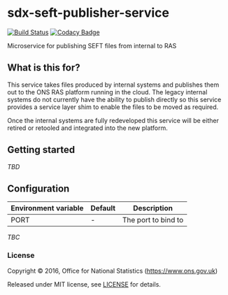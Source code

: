 # sdx-seft-publisher-service

[![Build Status](https://travis-ci.org/ONSdigital/sdx-seft-publisher-service.svg?branch=master)](https://travis-ci.org/ONSdigital/sdx-seft-publisher-service) [![Codacy Badge](https://api.codacy.com/project/badge/Grade/475f9da4585c411fbbc1ac803ce2baf5)](https://www.codacy.com/app/ons-sdc/sdx-seft-publisher-service?utm_source=github.com&amp;utm_medium=referral&amp;utm_content=ONSdigital/sdx-seft-publisher-service&amp;utm_campaign=Badge_Grade)

Microservice for publishing SEFT files from internal to RAS

## What is this for?

This service takes files produced by internal systems and publishes them out to the ONS RAS platform running in the cloud. The legacy internal systems do not currently have the ability to publish directly so this service provides a service layer shim to enable the files to be moved as required.

Once the internal systems are fully redeveloped this service will be either retired or retooled and integrated into the new platform.

## Getting started

_TBD_

## Configuration

| Environment variable | Default | Description
| -------------------- | ------- | -----------
| PORT                 | -       | The port to bind to

_TBC_

### License

Copyright ©‎ 2016, Office for National Statistics (https://www.ons.gov.uk)

Released under MIT license, see [LICENSE](LICENSE) for details.
